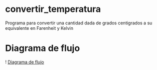 # convertir_temperatura
Programa para convertir una cantidad dada de grados centigrados a su equivalente en Farenheit y Kelvin

# Diagrama de flujo
! [Diagrama de flujo](diagrama.png "diagrama de flujo")
